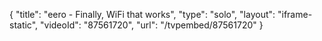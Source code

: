 {
    "title": "eero - Finally, WiFi that works",
    "type": "solo",
    "layout": "iframe-static",
    "videoId": "87561720",
    "url": "\/tvpembed\/87561720"
}